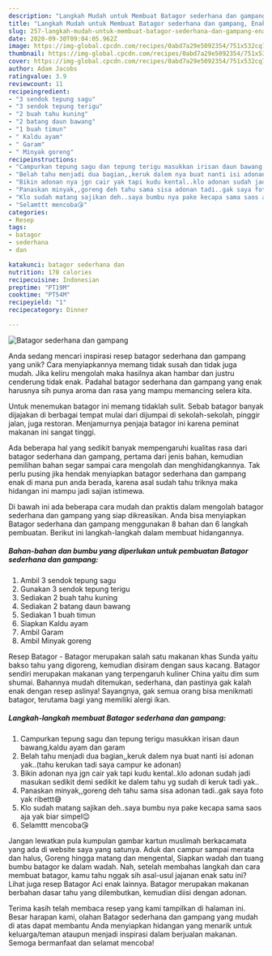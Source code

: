 ```yaml
---
description: "Langkah Mudah untuk Membuat Batagor sederhana dan gampang, Enak"
title: "Langkah Mudah untuk Membuat Batagor sederhana dan gampang, Enak"
slug: 257-langkah-mudah-untuk-membuat-batagor-sederhana-dan-gampang-enak
date: 2020-09-30T09:04:05.962Z
image: https://img-global.cpcdn.com/recipes/0abd7a29e5092354/751x532cq70/batagor-sederhana-dan-gampang-foto-resep-utama.jpg
thumbnail: https://img-global.cpcdn.com/recipes/0abd7a29e5092354/751x532cq70/batagor-sederhana-dan-gampang-foto-resep-utama.jpg
cover: https://img-global.cpcdn.com/recipes/0abd7a29e5092354/751x532cq70/batagor-sederhana-dan-gampang-foto-resep-utama.jpg
author: Adam Jacobs
ratingvalue: 3.9
reviewcount: 11
recipeingredient:
- "3 sendok tepung sagu"
- "3 sendok tepung terigu"
- "2 buah tahu kuning"
- "2 batang daun bawang"
- "1 buah timun"
- " Kaldu ayam"
- " Garam"
- " Minyak goreng"
recipeinstructions:
- "Campurkan tepung sagu dan tepung terigu masukkan irisan daun bawang,kaldu ayam dan garam"
- "Belah tahu menjadi dua bagian,,keruk dalem nya buat nanti isi adonan yak..(tahu kerukan tadi saya campur ke adonan)"
- "Bikin adonan nya jgn cair yak tapi kudu kental..klo adonan sudah jadi masukan sedikit demi sedikit ke dalem tahu yg sudah di keruk tadi yak.."
- "Panaskan minyak,,goreng deh tahu sama sisa adonan tadi..gak saya foto yak ribettt😅"
- "Klo sudah matang sajikan deh..saya bumbu nya pake kecapa sama saos aja yak biar simpel😉"
- "Selamttt mencoba😘"
categories:
- Resep
tags:
- batagor
- sederhana
- dan

katakunci: batagor sederhana dan 
nutrition: 178 calories
recipecuisine: Indonesian
preptime: "PT19M"
cooktime: "PT54M"
recipeyield: "1"
recipecategory: Dinner

---
```



![Batagor sederhana dan gampang](https://img-global.cpcdn.com/recipes/0abd7a29e5092354/751x532cq70/batagor-sederhana-dan-gampang-foto-resep-utama.jpg)

Anda sedang mencari inspirasi resep batagor sederhana dan gampang yang unik? Cara menyiapkannya memang tidak susah dan tidak juga mudah. Jika keliru mengolah maka hasilnya akan hambar dan justru cenderung tidak enak. Padahal batagor sederhana dan gampang yang enak harusnya sih punya aroma dan rasa yang mampu memancing selera kita.

Untuk menemukan batagor ini memang tidaklah sulit. Sebab batagor banyak dijajakan di berbagai tempat mulai dari dijumpai di sekolah-sekolah, pinggir jalan, juga restoran. Menjamurnya penjaja batagor ini karena peminat makanan ini sangat tinggi.

Ada beberapa hal yang sedikit banyak mempengaruhi kualitas rasa dari batagor sederhana dan gampang, pertama dari jenis bahan, kemudian pemilihan bahan segar sampai cara mengolah dan menghidangkannya. Tak perlu pusing jika hendak menyiapkan batagor sederhana dan gampang enak di mana pun anda berada, karena asal sudah tahu triknya maka hidangan ini mampu jadi sajian istimewa.


Di bawah ini ada beberapa cara mudah dan praktis dalam mengolah batagor sederhana dan gampang yang siap dikreasikan. Anda bisa menyiapkan Batagor sederhana dan gampang menggunakan 8 bahan dan 6 langkah pembuatan. Berikut ini langkah-langkah dalam membuat hidangannya.

<!--inarticleads1-->

##### Bahan-bahan dan bumbu yang diperlukan untuk pembuatan Batagor sederhana dan gampang:

1. Ambil 3 sendok tepung sagu
1. Gunakan 3 sendok tepung terigu
1. Sediakan 2 buah tahu kuning
1. Sediakan 2 batang daun bawang
1. Sediakan 1 buah timun
1. Siapkan  Kaldu ayam
1. Ambil  Garam
1. Ambil  Minyak goreng


Resep Batagor - Batagor merupakan salah satu makanan khas Sunda yaitu bakso tahu yang digoreng, kemudian disiram dengan saus kacang. Batagor sendiri merupakan makanan yang terpengaruh kuliner China yaitu dim sum shumai. Bahannya mudah ditemukan, sederhana, dan pastinya gak kalah enak dengan resep aslinya! Sayangnya, gak semua orang bisa menikmati batagor, terutama bagi yang memiliki alergi ikan. 

<!--inarticleads2-->

##### Langkah-langkah membuat Batagor sederhana dan gampang:

1. Campurkan tepung sagu dan tepung terigu masukkan irisan daun bawang,kaldu ayam dan garam
1. Belah tahu menjadi dua bagian,,keruk dalem nya buat nanti isi adonan yak..(tahu kerukan tadi saya campur ke adonan)
1. Bikin adonan nya jgn cair yak tapi kudu kental..klo adonan sudah jadi masukan sedikit demi sedikit ke dalem tahu yg sudah di keruk tadi yak..
1. Panaskan minyak,,goreng deh tahu sama sisa adonan tadi..gak saya foto yak ribettt😅
1. Klo sudah matang sajikan deh..saya bumbu nya pake kecapa sama saos aja yak biar simpel😉
1. Selamttt mencoba😘


Jangan lewatkan pula kumpulan gambar kartun muslimah berkacamata yang ada di website saya yang satunya. Aduk dan campur sampai merata dan halus, Goreng hingga matang dan mengental, Siapkan wadah dan tuang bumbu batagor ke dalam wadah. Nah, setelah membahas langkah dan cara membuat batagor, kamu tahu nggak sih asal-usul jajanan enak satu ini? Lihat juga resep Batagor Aci enak lainnya. Batagor merupakan makanan berbahan dasar tahu yang dilembutkan, kemudian diisi dengan adonan. 

Terima kasih telah membaca resep yang kami tampilkan di halaman ini. Besar harapan kami, olahan Batagor sederhana dan gampang yang mudah di atas dapat membantu Anda menyiapkan hidangan yang menarik untuk keluarga/teman ataupun menjadi inspirasi dalam berjualan makanan. Semoga bermanfaat dan selamat mencoba!
